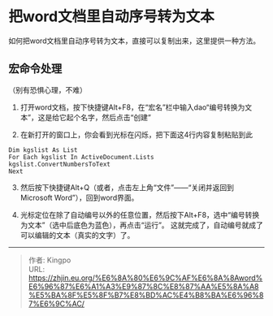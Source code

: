 # 把word文档里自动序号转为文本


<!--more-->

如何把word文档里自动序号转为文本，直接可以复制出来，这里提供一种方法。

## 宏命令处理
（别有恐惧心理，不难）
1. 打开word文档，按下快捷键Alt+F8，在“宏名”栏中输入dao“编号转换为文本”，这是给它起个名字，然后点击“创建”

2. 在新打开的窗口上，你会看到光标在闪烁，把下面这4行内容复制粘贴到此
```
Dim kgslist As List
For Each kgslist In ActiveDocument.Lists
kgslist.ConvertNumbersToText
Next
```
3. 然后按下快捷键Alt+Q（或者，点击左上角“文件”——“关闭并返回到Microsoft Word”），回到word界面。

4. 光标定位在除了自动编号以外的任意位置，然后按下Alt+F8，选中“编号转换为文本”（选中后底色为蓝色），再点击“运行”。
这就完成了，自动编号就成了可以编辑的文本（真实的文字）了。


---

> 作者: Kingpo  
> URL: https://zhjin.eu.org/%E6%8A%80%E6%9C%AF%E6%8A%8Aword%E6%96%87%E6%A1%A3%E9%87%8C%E8%87%AA%E5%8A%A8%E5%BA%8F%E5%8F%B7%E8%BD%AC%E4%B8%BA%E6%96%87%E6%9C%AC/  

